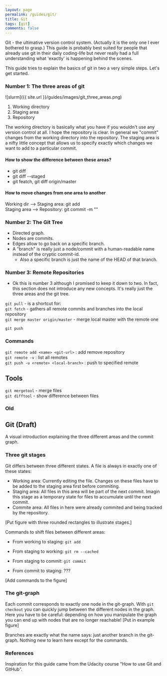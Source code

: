 ```yaml
---
layout: page
permalink: /guides/git/
title: Git
tags: [git]
comments: false
---
```


Git - the ultimative version control system.
(Actually it is the only one I ever bothered to grasp.)
This guide is probably best suited for people that already use git in their daily coding-life
but never really had a full understanding what 'exactly' is happening behind the scenes.

This guide tries to explain the basics of git in two a very simple steps.
Let's get started.

### Number 1: The three areas of git

![slurm]({{ site.url }}/guides/images/git_three_areas.png)


1. Working directory
2. Staging area
3. Repository

The working directory is basically what you have if you wouldn't use any version control at all.
I hope the repository is clear. In general we "commit" changes from the working directory into the repository.
The staging area is a nifty little concept that allows us to specify exactly which changes we want to add to a particular commit.

#### How to show the difference between these areas?
- git diff  
- git diff --staged
- git featch, git diff origin/master

#### How to move changes from one area to another
Working dir --> Staging area: git add <file>  
Staging area --> Repository:  git commit -m "<commit message>"

### Number 2: The Git Tree
- Directed graph.
- Nodes are commits.
- Edges allow to go back on a specific branch.
- A "branch" is really just a node/commit with a human-readable name instead of the cryptic commit-id.
  - Also a specific branch is just the name of the HEAD of that branch.

### Number 3: Remote Repositories
- Ok this is number 3 although I promised to keep it down to two. In fact, this section does not introduce any new concepts.
It's really just the three areas and the git tree.


`git pull` - is a shortcut for:    
`git fetch` - gathers all remote commits and branches into the local repository  
`git merge master origin/master`  - merge local master with the remote one  
 
`git push` 

### Commands

`git remote add <name> <git-url>` : add remove repository  
`git remote -v` : list all remotes    
`git push -u <remote> <local-branch>` : push to specified remote  

## Tools
`git mergetool` - merge files  
`git difftool` - show difference between files  

### Old
## Git (Draft)

A visual introduction explaining the three different areas and the commit graph.  

### Three git stages

Git differs between three different states. A file is always in exactly one of these states:
- Working area: Currently editing the file. Changes on these files have to be added to the staging area first before commiting.  
- Staging area: All files in this area will be part of the next commit. Imagin this stage as a temporary state for files to accumulate until the next commit.  
- Commite area: All files in here were already commited and being tracked by the repository.  

[Put figure with three rounded rectangles to illustrate stages.]

Commands to shift files between different areas:
- From working to staging: `git add`  
- From staging to working: `git rm --cached`

- From staging to commit: `git commit`  
- From commit to staging: ???

[Add commands to the figure]

### The git-graph
Each commit corresponds to exactly one node in the git-graph.
With `git checkout` you can quickly jump between the different nodes in the graph.
Here you have to be careful: depending on how you manipulate the graph you can end up with nodes that are no longer reachable!
[Put in example figure]

Branches are exactly what the name says: just another branch in the git-graph. Nothing new to learn here except for the commands.

### References
Inspiration for this guide came from the Udacity course "How to use Git and GitHub".
